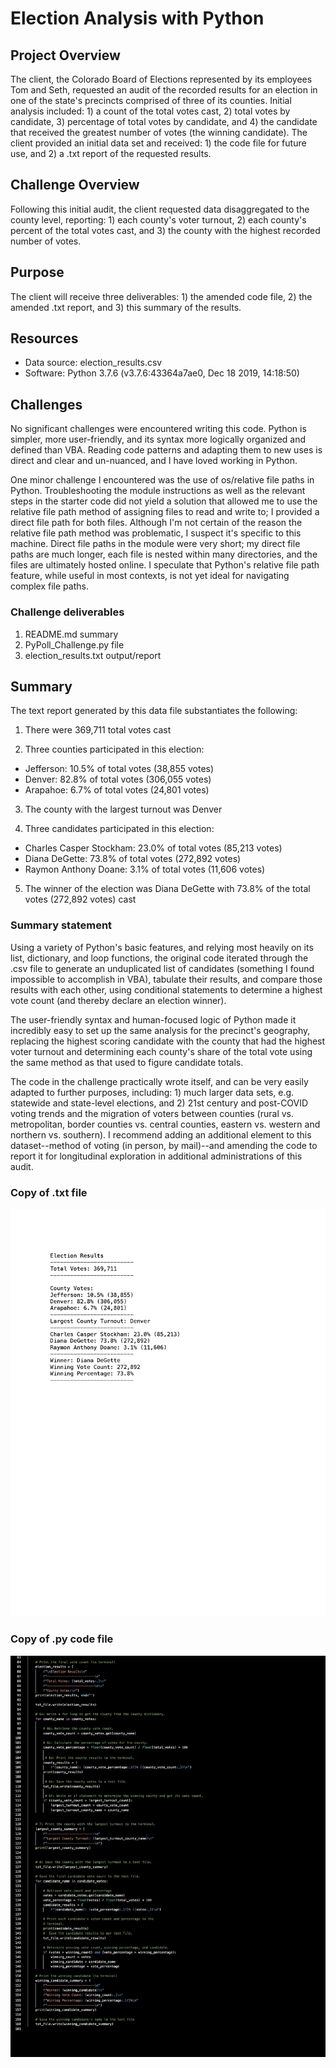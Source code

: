 # Election Analysis with Python

## Project Overview
The client, the Colorado Board of Elections represented by its employees Tom and Seth, requested an audit of the recorded results for an election in one of the state's precincts comprised of three of its counties.  Initial analysis included: 1) a count of the total votes cast, 2) total votes by candidate, 3) percentage of total votes by candidate, and 4) the candidate that received the greatest number of votes (the winning candidate).  The client provided an initial data set and received: 1) the code file for future use, and 2) a .txt report of the requested results.

## Challenge Overview
Following this initial audit, the client requested data disaggregated to the county level, reporting: 1) each county's voter turnout, 2) each county's percent of the total votes cast, and 3) the county with the highest recorded number of votes.

## Purpose
The client will receive three deliverables: 1) the amended code file, 2) the amended .txt report, and 3) this summary of the results.

## Resources
- Data source: election_results.csv
- Software: Python 3.7.6 (v3.7.6:43364a7ae0, Dec 18 2019, 14:18:50)

## Challenges
No significant challenges were encountered writing this code.  Python is simpler, more user-friendly, and its syntax more logically organized and defined than VBA.  Reading code patterns and adapting them to new uses is direct and clear and un-nuanced, and I have loved working in Python.

One minor challenge I encountered was the use of os/relative file paths in Python.  Troubleshooting the module instructions as well as the relevant steps in the starter code did not yield a solution that allowed me to use the relative file path method of assigning files to read and write to; I provided a direct file path for both files.  Although I'm not certain of the reason the relative file path method was problematic, I suspect it's specific to this machine.  Direct file paths in the module were very short; my direct file paths are much longer, each file is nested within many directories, and the files are ultimately hosted online.  I speculate that Python's relative file path feature, while useful in most contexts, is not yet ideal for navigating complex file paths.

### Challenge deliverables
1. README.md summary
2. PyPoll_Challenge.py file
3. election_results.txt output/report

## Summary
The text report generated by this data file substantiates the following:

1. There were 369,711 total votes cast

2. Three counties participated in this election:
  - Jefferson: 10.5% of total votes (38,855 votes)
  - Denver: 82.8% of total votes (306,055 votes)
  - Arapahoe: 6.7% of total votes (24,801 votes)

3. The county with the largest turnout was Denver

4. Three candidates participated in this election:
  - Charles Casper Stockham: 23.0% of total votes (85,213 votes)
  - Diana DeGette: 73.8% of total votes (272,892 votes)
  - Raymon Anthony Doane: 3.1% of total votes (11,606 votes)

5. The winner of the election was Diana DeGette with 73.8% of the total votes (272,892 votes) cast

### Summary statement
Using a variety of Python's basic features, and relying most heavily on its list, dictionary, and loop functions, the original code iterated through the .csv file to generate an unduplicated list of candidates (something I found impossible to accomplish in VBA), tabulate their results, and compare those results with each other, using conditional statements to determine a highest vote count (and thereby declare an election winner).

The user-friendly syntax and human-focused logic of Python made it incredibly easy to set up the same analysis for the precinct's geography, replacing the highest scoring candidate with the county that had the highest voter turnout and determining each county's share of the total vote using the same method as that used to figure candidate totals.

The code in the challenge practically wrote itself, and can be very easily adapted to further purposes, including: 1) much larger data sets, e.g. statewide and state-level elections, and 2) 21st century and post-COVID voting trends and the migration of voters between counties (rural vs. metropolitan, border counties vs. central counties, eastern vs. western and northern vs. southern).  I recommend adding an additional element to this dataset--method of voting (in person, by mail)--and amending the code to report it for longitudinal exploration in additional administrations of this audit.

### Copy of .txt file
![election_results.png](https://github.com/crkaide/Election_Analysis/blob/main/election_results.png?raw=true)

### Copy of .py code file
![full_code.png](https://github.com/crkaide/Election_Analysis/blob/main/full_code.png?raw=true)
